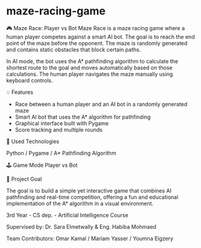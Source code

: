 # maze-racing-game
🎮 Maze Race: Player vs Bot
Maze Race is a maze racing game where a human player competes against a smart AI bot. The goal is to reach the end point of the maze before the opponent. The maze is randomly generated and contains static obstacles that block certain paths.

In AI mode, the bot uses the A* pathfinding algorithm to calculate the shortest route to the goal and moves automatically based on those calculations. The human player navigates the maze manually using keyboard controls.

💡 Features
- Race between a human player and an AI bot in a randomly generated maze
- Smart AI bot that uses the A* algorithm for pathfinding
- Graphical interface built with Pygame
- Score tracking and multiple rounds

🧠 Used Technologies

Python / Pygame / A* Pathfinding Algorithm

🕹️ Game Mode
Player vs Bot

📌 Project Goal

The goal is to build a simple yet interactive game that combines AI pathfinding and real-time competition, offering a fun and educational implementation of the A* algorithm in a visual environment.

3rd Year - CS dep. - Artificial Intelligence Course

Supervised by: Dr. Sara Elmetwally & Eng. Habiba Mohmaed  

Team Contributors: Omar Kamal / Mariam Yasser / Youmna Elgzery 
